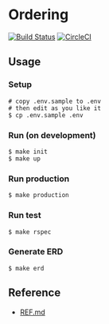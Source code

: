# Ordering

[![Build Status](https://travis-ci.com/arsley/Ordering-system.svg?branch=master)](https://travis-ci.com/arsley/Ordering-system)
[![CircleCI](https://circleci.com/gh/czc-dev/Ordering-system.svg?style=svg)](https://circleci.com/gh/czc-dev/Ordering-system)

## Usage

### Setup

```shell
# copy .env.sample to .env
# then edit as you like it
$ cp .env.sample .env
```

### Run (on development)

```shell
$ make init
$ make up
```

### Run production

```shell
$ make production
```

### Run test

```shell
$ make rspec
```

### Generate ERD

```shell
$ make erd
```

## Reference

- [REF.md](REF.md)
